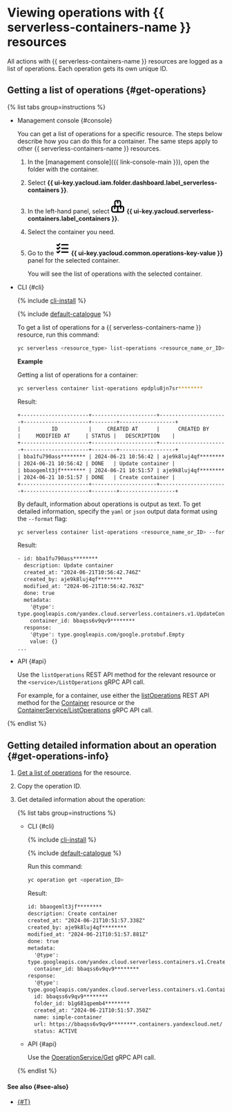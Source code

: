 # Viewing operations with {{ serverless-containers-name }} resources

All actions with {{ serverless-containers-name }} resources are logged as a list of operations. Each operation gets its own unique ID.

## Getting a list of operations {#get-operations}

{% list tabs group=instructions %}

- Management console {#console}

  You can get a list of operations for a specific resource. The steps below describe how you can do this for a container. The same steps apply to other {{ serverless-containers-name }} resources.

  1. In the [management console]({{ link-console-main }}), open the folder with the container.
  1. Select **{{ ui-key.yacloud.iam.folder.dashboard.label_serverless-containers }}**.
  1. In the left-hand panel, select ![image](../../_assets/console-icons/boxes-3.svg) **{{ ui-key.yacloud.serverless-containers.label_containers }}**.
  1. Select the container you need.
  1. Go to the ![image](../../_assets/console-icons/list-check.svg) **{{ ui-key.yacloud.common.operations-key-value }}** panel for the selected container.

      You will see the list of operations with the selected container.

- CLI {#cli}

  {% include [cli-install](../../_includes/cli-install.md) %}

  {% include [default-catalogue](../../_includes/default-catalogue.md) %}

  To get a list of operations for a {{ serverless-containers-name }} resource, run this command:

  ```bash
  yc serverless <resource_type> list-operations <resource_name_or_ID>
  ```

  **Example**

  Getting a list of operations for a container:

  ```bash
  yc serverless container list-operations epdplu8jn7sr********
  ```

  Result:

  ```text
  +----------------------+---------------------+----------------------+---------------------+--------+------------------+
  |          ID          |     CREATED AT      |      CREATED BY      |     MODIFIED AT     | STATUS |   DESCRIPTION    |
  +----------------------+---------------------+----------------------+---------------------+--------+------------------+
  | bba1fu790ass******** | 2024-06-21 10:56:42 | aje9k8luj4qf******** | 2024-06-21 10:56:42 | DONE   | Update container |
  | bbaogemlt3jf******** | 2024-06-21 10:51:57 | aje9k8luj4qf******** | 2024-06-21 10:51:57 | DONE   | Create container |
  +----------------------+---------------------+----------------------+---------------------+--------+------------------+
  ```

  By default, information about operations is output as text. To get detailed information, specify the `yaml` or `json` output data format using the `--format` flag:

  ```bash
  yc serverless container list-operations <resource_name_or_ID> --format yaml
  ```

  Result:

  ```text
  - id: bba1fu790ass********
    description: Update container
    created_at: "2024-06-21T10:56:42.746Z"
    created_by: aje9k8luj4qf********
    modified_at: "2024-06-21T10:56:42.763Z"
    done: true
    metadata:
      '@type': type.googleapis.com/yandex.cloud.serverless.containers.v1.UpdateContainerMetadata
      container_id: bbaqss6v9qv9********
    response:
      '@type': type.googleapis.com/google.protobuf.Empty
      value: {}
  ...
  ```

- API {#api}

  Use the `listOperations` REST API method for the relevant resource or the `<service>/ListOperations` gRPC API call.

  For example, for a container, use either the [listOperations](../containers/api-ref/Container/listOperations.md) REST API method for the [Container](../containers/api-ref/Container/index.md) resource or the [ContainerService/ListOperations](../containers/api-ref/grpc/Container/listOperations.md) gRPC API call.

{% endlist %}

## Getting detailed information about an operation {#get-operations-info}

1. [Get a list of operations](#get-operations) for the resource.
1. Copy the operation ID.
1. Get detailed information about the operation:

    {% list tabs group=instructions %}

    - CLI {#cli}

      {% include [cli-install](../../_includes/cli-install.md) %}

      {% include [default-catalogue](../../_includes/default-catalogue.md) %}

      Run this command:

      ```bash
      yc operation get <operation_ID>
      ```

      Result:

      ```text
      id: bbaogemlt3jf********
      description: Create container
      created_at: "2024-06-21T10:51:57.338Z"
      created_by: aje9k8luj4qf********
      modified_at: "2024-06-21T10:51:57.881Z"
      done: true
      metadata:
        '@type': type.googleapis.com/yandex.cloud.serverless.containers.v1.CreateContainerMetadata
        container_id: bbaqss6v9qv9********
      response:
        '@type': type.googleapis.com/yandex.cloud.serverless.containers.v1.Container
        id: bbaqss6v9qv9********
        folder_id: b1g681qpemb4********
        created_at: "2024-06-21T10:51:57.350Z"
        name: simple-container
        url: https://bbaqss6v9qv9********.containers.yandexcloud.net/
        status: ACTIVE
      ```

   - API {#api}

      Use the [OperationService/Get](../containers/api-ref/grpc/Operation/get.md) gRPC API call.

    {% endlist %}

#### See also {#see-also}

* [{#T}](../../api-design-guide/concepts/about-async.md)
